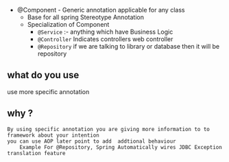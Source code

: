 
- @Component - Generic annotation applicable for any class 
	- Base for all spring Stereotype Annotation
	- Specialization of Component
		- `@Service` :- anything which have Business Logic
		- `@Controller` Indicates controllers web controller
		- `@Repository` if we are talking to library or database then it will be repository

## what do you use
use more specific annotation

## why ?
	By using specific annotation you are giving more information to to framework about your intention 
	you can use AOP later point to add  addtional behaviour
		Example For @Repository, Spring Automatically wires JDBC Exception translation feature



